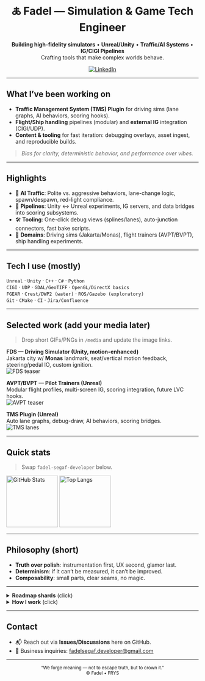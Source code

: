 <div align="center">

# 🜏 Fadel — Simulation & Game Tech Engineer

**Building high-fidelity simulators** • **Unreal/Unity** • **Traffic/AI Systems** • **IG/CIGI Pipelines**  
Crafting tools that make complex worlds behave.

[![LinkedIn](https://img.shields.io/badge/LinkedIn-Connect-0A66C2?logo=linkedin&logoColor=white)](www.linkedin.com/in/fadel-achmad-assegaf)

</div>

---

## What I’ve been working on
- **Traffic Management System (TMS) Plugin** for driving sims (lane graphs, AI behaviors, scoring hooks).
- **Flight/Ship handling** pipelines (modular) and **external IG** integration (CIGI/UDP).
- **Content & tooling** for fast iteration: debugging overlays, asset ingest, and reproducible builds.

> *Bias for clarity, deterministic behavior, and performance over vibes.*

---

## Highlights
- 🧠 **AI Traffic**: Polite vs. aggressive behaviors, lane-change logic, spawn/despawn, red-light compliance.  
- 🧭 **Pipelines**: Unity ↔ Unreal experiments, IG servers, and data bridges into scoring subsystems.  
- 🛠️ **Tooling**: One-click debug views (splines/lanes), auto-junction connectors, fast bake scripts.  
- 🌊 **Domains**: Driving sims (Jakarta/Monas), flight trainers (AVPT/BVPT), ship handling experiments.

---

## Tech I use (mostly)
`Unreal` · `Unity` · `C++` · `C#` · `Python`  
`CIGI` · `UDP` · `GDAL/GeoTIFF` · `OpenGL/DirectX basics`  
`FGEAR` · `Crest/DWP2 (water)` · `ROS/Gazebo (exploratory)`  
`Git` · `CMake` · `CI` · `Jira/Confluence`

---

## Selected work (add your media later)
> Drop short GIFs/PNGs in `/media` and update the image links.

**FDS — Driving Simulator (Unity, motion-enhanced)**  
Jakarta city w/ **Monas** landmark, seat/vertical motion feedback, steering/pedal IO, custom ignition.  
![FDS teaser](./media/fds_teaser.gif)

**AVPT/BVPT — Pilot Trainers (Unreal)**  
Modular flight profiles, multi-screen IG, scoring integration, future LVC hooks.  
![AVPT teaser](./media/avpt_teaser.png)

**TMS Plugin (Unreal)**  
Auto lane graphs, debug-draw, AI behaviors, scoring bridges.  
![TMS lanes](./media/tms_lanes.png)

---

## Quick stats
> Swap `fadel-segaf-developer` below.

<img alt="GitHub Stats" src="https://github-readme-stats.vercel.app/api?username=fadel-segaf-developer&show_icons=true&hide_title=true&count_private=true" height="135" />
<img alt="Top Langs" src="https://github-readme-stats.vercel.app/api/top-langs/?username=fadel-segaf-developer&layout=compact" height="135" />

---

## Philosophy (short)
- **Truth over polish**: instrumentation first, UX second, glamor last.
- **Determinism**: if it can’t be measured, it can’t be improved.
- **Composability**: small parts, clear seams, no magic.

---

<details>
<summary><b>Roadmap shards</b> (click)</summary>

- **M0**: Auto-junction connectors · lane cleanup · debug-draw lanes  
- **M1**: AI behaviors (overtake, merge, gap acceptance) · traffic lights FSM  
- **M2**: Scoring plugin bridge · FGEAR dependencies isolation · config UI  
- **M3**: LVC hooks · External IG stress tests · Replay/Telemetry export

</details>

<details>
<summary><b>How I work</b> (click)</summary>

- Issue-first, small PRs, video notes for tricky diffs.  
- Build scripts > manual steps. Deterministic seeds for physics/AI sims.  
- Write docs that actually help: one page, runnable examples, failure modes.

</details>

---

## Contact
- 📬 Reach out via **Issues/Discussions** here on GitHub.
- 💼 Business inquiries: fadelsegaf.developer@gmail.com

---

<div align="center">
<sub>“We forge meaning — not to escape truth, but to crown it.”</sub><br/>
<sub>© Fadel • FRYS </sub>
</div>

